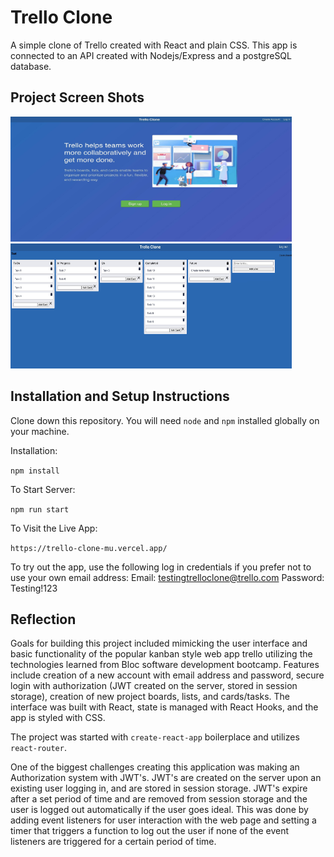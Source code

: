 # Trello Clone

A simple clone of Trello created with React and plain CSS. This app is connected to an API created with Nodejs/Express and a postgreSQL database.

## Project Screen Shots

<img src="images/landing.jpg" alt='home page' width=450 height=200>

<img src="images/boardpage.jpg" alt='main board page' width=450 height=200>

## Installation and Setup Instructions

Clone down this repository. You will need `node` and `npm` installed globally on your machine.

Installation:

`npm install`

To Start Server:

`npm run start`

To Visit the Live App:

`https://trello-clone-mu.vercel.app/`

To try out the app, use the following log in credentials if you prefer not to use your own email address:
Email: testingtrelloclone@trello.com
Password: Testing!123

## Reflection

Goals for building this project included mimicking the user interface and basic functionality of the popular kanban style web app trello utilizing the technologies learned from Bloc software development bootcamp. Features include creation of a new account with email address and password, secure login with authorization (JWT created on the server, stored in session storage), creation of new project boards, lists, and cards/tasks. The interface was built with React, state is managed with React Hooks, and the app is styled with CSS.

The project was started with `create-react-app` boilerplace and utilizes `react-router`.

One of the biggest challenges creating this application was making an Authorization system with JWT's. JWT's are created on the server upon an existing user logging in, and are stored in session storage. JWT's expire after a set period of time and are removed from session storage and the user is logged out automatically if the user goes ideal. This was done by adding event listeners for user interaction with the web page and setting a timer that triggers a function to log out the user if none of the event listeners are triggered for a certain period of time.
